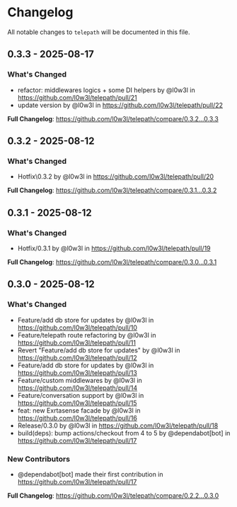# Changelog

All notable changes to `telepath` will be documented in this file.

## 0.3.3 - 2025-08-17

### What's Changed

* refactor: middlewares logics + some DI helpers by @l0w3l in https://github.com/l0w3l/telepath/pull/21
* update version by @l0w3l in https://github.com/l0w3l/telepath/pull/22

**Full Changelog**: https://github.com/l0w3l/telepath/compare/0.3.2...0.3.3

## 0.3.2 - 2025-08-12

### What's Changed

* Hotfix\0.3.2 by @l0w3l in https://github.com/l0w3l/telepath/pull/20

**Full Changelog**: https://github.com/l0w3l/telepath/compare/0.3.1...0.3.2

## 0.3.1 - 2025-08-12

### What's Changed

* Hotfix/0.3.1 by @l0w3l in https://github.com/l0w3l/telepath/pull/19

**Full Changelog**: https://github.com/l0w3l/telepath/compare/0.3.0...0.3.1

## 0.3.0 - 2025-08-12

### What's Changed

* Feature/add db store for updates by @l0w3l in https://github.com/l0w3l/telepath/pull/10
* Feature/telepath route refactoring by @l0w3l in https://github.com/l0w3l/telepath/pull/11
* Revert "Feature/add db store for updates" by @l0w3l in https://github.com/l0w3l/telepath/pull/12
* Feature/add db store for updates by @l0w3l in https://github.com/l0w3l/telepath/pull/13
* Feature/custom middlewares by @l0w3l in https://github.com/l0w3l/telepath/pull/14
* Feature/conversation support by @l0w3l in https://github.com/l0w3l/telepath/pull/15
* feat: new Exrtasense facade by @l0w3l in https://github.com/l0w3l/telepath/pull/16
* Release/0.3.0 by @l0w3l in https://github.com/l0w3l/telepath/pull/18
* build(deps): bump actions/checkout from 4 to 5 by @dependabot[bot] in https://github.com/l0w3l/telepath/pull/17

### New Contributors

* @dependabot[bot] made their first contribution in https://github.com/l0w3l/telepath/pull/17

**Full Changelog**: https://github.com/l0w3l/telepath/compare/0.2.2...0.3.0
